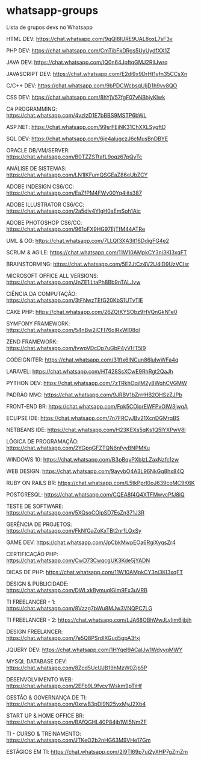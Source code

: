# whatsapp-groups
Lista de grupos devs no Whatsapp

HTML DEV: https://chat.whatsapp.com/9gQI8IURE9UAL8oxL7sF3v

PHP DEV: https://chat.whatsapp.com/CmTibFkDRgs5UyUydfXX1Z

JAVA DEV: https://chat.whatsapp.com/IQ0n64JpftqGMJ2RIlJwrq

JAVASCRIPT DEV: https://chat.whatsapp.com/E2di9x9DrHt1yfn35CCsXn

C/C++ DEV: https://chat.whatsapp.com/9bPDCWcbsqUIjD1h9vv8QO

CSS DEV: https://chat.whatsapp.com/8hYjV57fgF07vNBhjyKlwk

C# PROGRAMMING: https://chat.whatsapp.com/4vzlzD1E7bBBS9MSTP6bWL

ASP.NET: https://chat.whatsapp.com/99srFEjNK31ChXXLSygftD

SQL DEV: https://chat.whatsapp.com/6je4alugczJ6cMusBnDBYE

ORACLE DB/VM/SERVER: https://chat.whatsapp.com/B0TZZSTtafL9oqz67pQyTc

ANÁLISE DE SISTEMAS: https://chat.whatsapp.com/LN1IKFumQSGEaZ86eUbZCY

ADOBE INDESIGN CS6/CC: https://chat.whatsapp.com/EaZfPM4FWv00Yq4iits387

ADOBE ILLUSTRATOR CS6/CC: https://chat.whatsapp.com/2a5div4YIgH0aEmSoh1Aic

ADOBE PHOTOSHOP CS6/CC: https://chat.whatsapp.com/961oFX9HG97EjTfM44ATRe

UML & OO: https://chat.whatsapp.com/7LLQf3XA3it16DdigFG4e2

SCRUM & AGILE: https://chat.whatsapp.com/11W10AMpkCY3ni3KI3xqFT

BRAINSTORMING: https://chat.whatsapp.com/5E2JtCz4V2U4lD9UzVCIsr

MICROSOFT OFFICE ALL VERSIONS: https://chat.whatsapp.com/JnZE1iLtaPh8Bb9nTALJvw

CIÊNCIA DA COMPUTAÇÃO: https://chat.whatsapp.com/3tFNwzTEfG20KbS1UTvTIE

CAKE PHP: https://chat.whatsapp.com/26ZQtKYSObz9HVQnGkN1e0

SYMFONY FRAMEWORK: https://chat.whatsapp.com/54nBw2iCFI76oIRxWI08ol

ZEND FRAMEWORK: https://chat.whatsapp.com/IvwpVDcDp7uGbP4yVHT5I9

CODEIGNITER: https://chat.whatsapp.com/31ftx6INCun86luIwWFa4q

LARAVEL: https://chat.whatsapp.com/HT428SsXCwE9RhRgt2QaJh

PYTHON DEV: https://chat.whatsapp.com/7zTRkhOqjlM2y8WqhCVGMW

PADRÃO MVC: https://chat.whatsapp.com/9JRBV1bZrrrHB2OHSzZJPb

FRONT-END BR: https://chat.whatsapp.com/Fpk5COlorEWFPvOIW3jwqA

ECLIPSE IDE: https://chat.whatsapp.com/7n7FRCyJBv21XcnDGMrqBS

NETBEANS IDE: https://chat.whatsapp.com/H23KEXs5qKs1Q5lYXPwV8l

LÓGICA DE PROGRAMAÇÃO: https://chat.whatsapp.com/2YGpqGFZTQN6nfyyBNPMKu

WINDOWS 10: https://chat.whatsapp.com/B3pBqvPXblzLZaxNzfc1zw

WEB DESIGN: https://chat.whatsapp.com/9ayvbO4A3L96NkGq8hx84Q

RUBY ON RAILS BR: https://chat.whatsapp.com/L5tkPprI0oJ639coMC9K6K

POSTGRESQL: https://chat.whatsapp.com/CQEA8f4Q4XTFMwvcPfJ8iQ

TESTE DE SOFTWARE: https://chat.whatsapp.com/5XQsoCOipSD7EsZn371J3R

GERÊNCIA DE PROJETOS: https://chat.whatsapp.com/FkNfGaZoKxTBt2nr1LQxSy

GAME DEV: https://chat.whatsapp.com/JpCbkMwpEOa6RgiXyqsZr4 

CERTIFICAÇÃO PHP: https://chat.whatsapp.com/CwD73CwqcgUK3Kde5jYADN

DICAS DE PHP: https://chat.whatsapp.com/11W10AMpkCY3ni3KI3xqFT

DESIGN & PUBLICIDADE: https://chat.whatsapp.com/DWLxkBymuqlGIm9Fx3uVRB

TI FREELANCER - 1: https://chat.whatsapp.com/8Vzzg7bWu8MJw3VNQPC7LG

TI FREELANCER - 2: https://chat.whatsapp.com/LJA68OBhWwJLyIim6ijbjh

DESIGN FREELANCER: https://chat.whatsapp.com/7e5Q8PSrdlXGud5gpA3fxj

JQUERY DEV: https://chat.whatsapp.com/1HYqel9ACalJw1WdyyqMWY

MYSQL DATABASE DEV: https://chat.whatsapp.com/8Zcd5UcUJB19hMzW0Zjb5P

DESENVOLVIMENTO WEB: https://chat.whatsapp.com/2EFb9L9fvcv1Wskm9pTiHf

GESTÃO & GOVERNANÇA DE TI: https://chat.whatsapp.com/0xrwB3pDl9N25vxMyJ2Xb4

START UP & HOME OFFICE BR: https://chat.whatsapp.com/BAfQGHL40P84jb1WI5NmZF

TI - CURSO & TREINAMENTO: https://chat.whatsapp.com/JTKeO2b2nHG63M9VHe17Gm

ESTÁGIOS EM TI: https://chat.whatsapp.com/2I9Tl69p7ui2yXHP7gZmZm
